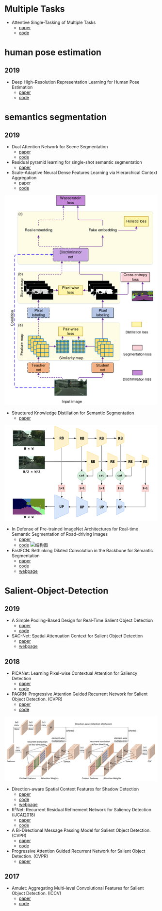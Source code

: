 # Multiple Tasks
* Attentive Single-Tasking of Multiple Tasks
  + [paper](https://arxiv.org/pdf/1904.08918.pdf)
  + [code](http://vision.ee.ethz.ch/˜kmaninis/astmt/)




# human pose estimation
## 2019
* Deep High-Resolution Representation Learning for Human Pose Estimation
  + [paper](https://arxiv.org/abs/1902.09212)
  + [code](https://github.com/leoxiaobin/deep-high-resolution-net.pytorch)

# semantics segmentation
## 2019
* Dual Attention Network for Scene Segmentation
  + [paper](https://arxiv.org/pdf/1809.02983.pdf)
  + [code]( https://github.com/junfu1115/DANet/)
* Residual pyramid learning for single-shot semantic segmentation
  + [paper](https://arxiv.org/abs/1903.09746v1)
* Scale-Adaptive Neural Dense Features:Learning via Hierarchical Context Aggregation
  + [paper](https://arxiv.org/abs/1903.10427)
  + [code](https://github.com/jspenmar/SAND_features)

![结构图](https://github.com/sxfduter/Salient-Object-Detection/blob/master/Structured%20Knowledge%20Distillation.png)
* Structured Knowledge Distillation for Semantic Segmentation
  + [paper](https://arxiv.org/abs/1903.04197)
 
![结构图](https://github.com/sxfduter/Salient-Object-Detection/blob/master/swiftnet.png)
* In Defense of Pre-trained ImageNet Architectures for Real-time Semantic Segmentation of Road-driving Images
  + [paper](https://arxiv.org/abs/1903.08469?context=cs.CV)
  + [code](https://github.com/orsic/swiftnet)
![结构图](https://github.com/wuhuikai/FastFCN/blob/master/images/Framework.png)
* FastFCN: Rethinking Dilated Convolution in the Backbone for Semantic Segmentation
  + [paper](http://wuhuikai.me/FastFCNProject/fast_fcn.pdf)
  + [code](https://github.com/wuhuikai/FastFCN)
  + [webpage](http://wuhuikai.me/FastFCNProject/)
# Salient-Object-Detection
## 2019
* A Simple Pooling-Based Design for Real-Time Salient Object Detection
  + [paper](https://arxiv.org/pdf/1904.09569.pdf)
  + [code](http://mmcheng.net/poolnet/)
* SAC-Net: Spatial Attenuation Context for Salient Object Detection 
  + [paper](https://arxiv.org/abs/1903.10152)
  + [webpage](https://xw-hu.github.io/)


## 2018
* PiCANet: Learning Pixel-wise Contextual Attention for Saliency Detection
  + [paper](https://arxiv.org/abs/1708.06433v2)
  + [code](https://github.com/Ugness/PiCANet-Implementation)
* PAGRN: Progressive Attention Guided Recurrent Network for Salient Object Detection. (CVPR)  
  + [paper](https://github.com/zhangxiaoning666/PAGR)
  + [code](https://github.com/yangbinb/SalMetric/tree/master/PAGRN)

![结构图](https://github.com/sxfduter/Salient-Object-Detection/blob/master/%E6%8D%95%E8%8E%B7.PNG)
* Direction-aware Spatial Context Features for Shadow Detection
  + [paper](https://arxiv.org/abs/1712.04142?context=cs)
  + [code](https://github.com/xw-hu/DSC)
  + [webpage](https://xw-hu.github.io/)
* R³Net: Recurrent Residual Refinement Network for Saliency Detection (IJCAI2018)
  + [paper](https://www.ijcai.org/proceedings/2018/95)
  + [code](https://github.com/zijundeng/R3Net)
* A Bi-Directional Message Passing Model for Salient Object Detection. (CVPR)
  + [paper](http://openaccess.thecvf.com/content_cvpr_2018/html/Zhang_A_Bi-Directional_Message_CVPR_2018_paper.html)
  + [code](https://github.com/zhangludl/A-bi-directional-message-passing-model-for-salient-object-detection)
* Progressive Attention Guided Recurrent Network for Salient Object Detection. (CVPR)
  + [paper](http://openaccess.thecvf.com/content_cvpr_2018/html/Zhang_Progressive_Attention_Guided_CVPR_2018_paper.html)
## 2017
* Amulet: Aggregating Multi-level Convolutional Features for Salient Object Detection. (ICCV)
  + [paper](https://arxiv.org/abs/1708.02001)
  + [code](https://github.com/Pchank/caffe-sal)
  




